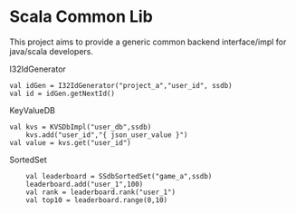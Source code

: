 # Scala Common Lib

This project aims to provide a generic common backend interface/impl for java/scala developers.

I32IdGenerator

	val idGen = I32IdGenerator("project_a","user_id", ssdb)
	val id = idGen.getNextId()

KeyValueDB

	val kvs = KVSDbImpl("user_db",ssdb)
        kvs.add("user_id","{ json_user_value }")
	val value = kvs.get("user_id")

SortedSet

        val leaderboard = SSdbSortedSet("game_a",ssdb)
        leaderboard.add("user_1",100)
        val rank = leaderboard.rank("user_1")
        val top10 = leaderboard.range(0,10)


